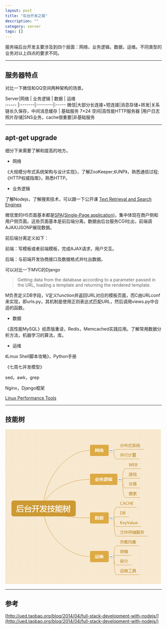 ```yaml
---
layout: post
title: "后台开发之路"
description: ""
category: server
tags: []
---
```


服务端后台开发主要涉及到四个层面：网络，业务逻辑，数据，运维。不同类型的业务对以上四点的要求不同。

-----------------------------

## 服务器特点

对比一下微信和QQ空间两种架构的场景。

Server|网络       | 业务逻辑       | 数据 | 运维        
:----- |:-------|:--------|:-----
微信|大部分长连接+短连接|消息存储+转发|关系链长久保存，中间消息缓存 | 基础服务 7×24
空间|高性能HTTP服务器 |用户日志照片存储|SNS业务，cache很重要|非基础服务

----------------------------


## apt-get upgrade

细分下来需要了解和提高的地方。

* 网络

《大规模分布式系统架构与设计实现》，了解ZooKeeper;《UNP》，熟悉通信过程;《HTTP权威指南》，熟悉HTTP。

* 业务逻辑

了解Nodejs，了解搜索技术，可以跟一下公开课 [Text Retrieval and Search Engines](https://zh.coursera.org/course/textretrieval)

微信里的H5页面基本都是[SPA(Single-Page application)](http://ued.taobao.org/blog/2014/04/full-stack-development-with-nodejs/)，集中体现在商户侧和用户侧页面。这些页面基本是前后端分离。数据由后台服务CGI吐出，前端调AJAX/JSONP展现数据。

前后端分离定义如下：

前端：写模板或者前端模板，完成AJAX请求，用户交互。

后端：与前端开发协商接口及数据格式并吐出数据。

可以对比一下MVC的Django

> Getting data from the database according to a parameter passed in the URL, loading a template and returning the rendered template.

M负责定义DB字段，V定义function并返回URL对应的模板页面，而C由URLconf来实现，即urls.py，其机制是使用正则表达式匹配URL，然后调用views.py中合适的函数。

* 数据

《高性能MySQL》纸质版重读，Redis，Memcached实践应用。了解常用数据分析方法，机器学习的算法，库。

* 运维

《Linux Shell脚本攻略》，Python手册

《七周七并发模型》

sed，awk，grep

Nginx，Django框架

[Linux Performance Tools](http://www.brendangregg.com/linuxperf.html)



------------------------------

## 技能树

![图片](/assets/images/serverTree.png)

------------------------------

## 参考

[http://ued.taobao.org/blog/2014/04/full-stack-development-with-nodejs/](http://ued.taobao.org/blog/2014/04/full-stack-development-with-nodejs/)





